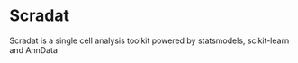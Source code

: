 # Scradat
Scradat is a single cell analysis toolkit powered by statsmodels, scikit-learn and AnnData

